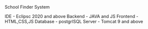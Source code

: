 School Finder System 

IDE - Eclipsc 2020 and above
Backend - JAVA and JS
Frontend - HTML,CSS,JS
Database -  postgrlSQL
Server - Tomcat 9 and above 

